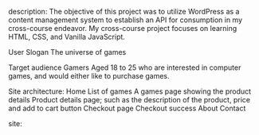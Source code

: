 description:
The objective of this project was to utilize WordPress as a content management system to establish an API for consumption in my cross-course endeavor. My cross-course project focuses on learning HTML, CSS, and Vanilla JavaScript.


User
Slogan
The universe of games

Target audience
Gamers
Aged 18 to 25 who are interested in computer games, and would either like to purchase games.

Site architecture:
Home
List of games
A games page showing the product details
Product details page; such as the description of the product, price and add to cart button
Checkout page
Checkout success
About
Contact

site:
